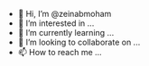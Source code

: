 - 👋 Hi, I’m @zeinabmoham
- 👀 I’m interested in ...
- 🌱 I’m currently learning ...
- 💞️ I’m looking to collaborate on ...
- 📫 How to reach me ...

<!---
zeinabmoham/zeinabmoham is a ✨ special ✨ repository because its `README.md` (this file) appears on your GitHub profile.
You can click the Preview link to take a look at your changes.
--->
